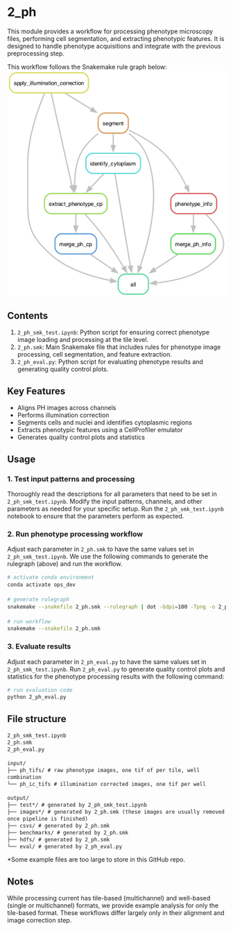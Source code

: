 # 2_ph

This module provides a workflow for processing phenotype microscopy files, performing cell segmentation, and extracting phenotypic features. 
It is designed to handle phenotype acquisitions and integrate with the previous preprocessing step.

This workflow follows the Snakemake rule graph below:
![2_ph_rulegraph](2_ph_rulegraph.png)


## Contents

1. `2_ph_smk_test.ipynb`: Python script for ensuring correct phenotype image loading and processing at the tile level.
2. `2_ph.smk`: Main Snakemake file that includes rules for phenotype image processing, cell segmentation, and feature extraction.
3. `2_ph_eval.py`: Python script for evaluating phenotype results and generating quality control plots.


## Key Features

- Aligns PH images across channels
- Performs illumination correction
- Segments cells and nuclei and identifies cytoplasmic regions
- Extracts phenotypic features using a CellProfiler emulator
- Generates quality control plots and statistics


## Usage


### 1. Test input patterns and processing

Thoroughly read the descriptions for all parameters that need to be set in `2_ph_smk_test.ipynb`.
Modify the input patterns, channels, and other parameters as needed for your specific setup.
Run the `2_ph_smk_test.ipynb` notebook to ensure that the parameters perform as expected.


### 2. Run phenotype processing workflow

Adjust each parameter in `2_ph.smk` to have the same values set in `2_ph_smk_test.ipynb`.
We use the following commands to generate the rulegraph (above) and run the workflow.
```sh
# activate conda environment
conda activate ops_dev

# generate rulegraph
snakemake --snakefile 2_ph.smk --rulegraph | dot -Gdpi=100 -Tpng -o 2_ph_rulegraph.png

# run workflow
snakemake --snakefile 2_ph.smk
```

### 3. Evaluate results

Adjust each parameter in `2_ph_eval.py` to have the same values set in `2_ph_smk_test.ipynb`.
Run `2_ph_eval.py` to generate quality control plots and statistics for the phenotype processing results with the following command:
```sh
# run evaluation code
python 2_ph_eval.py
```

## File structure

```
2_ph_smk_test.ipynb
2_ph.smk
2_ph_eval.py

input/
├── ph_tifs/ # raw phenotype images, one tif of per tile, well combination
└── ph_ic_tifs # illumination corrected images, one tif per well

output/
├── test*/ # generated by 2_ph_smk_test.ipynb
├── images*/ # generated by 2_ph.smk (these images are usually removed once pipeline is finished)
├── csvs/ # generated by 2_ph.smk
├── benchmarks/ # generated by 2_ph.smk
├── hdfs/ # generated by 2_ph.smk
└── eval/ # generated by 2_ph_eval.py
```

*Some example files are too large to store in this GitHub repo.


## Notes

While processing current has tile-based (multichannel) and well-based (single or multichannel) formats, we provide example analysis for only the tile-based format.
These workflows differ largely only in their alignment and image correction step.
